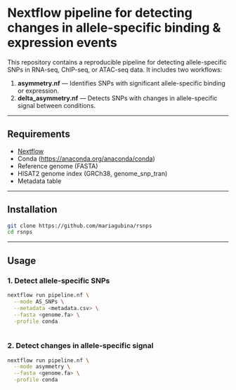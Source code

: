 # Nextflow pipeline for detecting changes in allele-specific binding & expression events

This repository contains a reproducible pipeline for detecting allele-specific SNPs in RNA-seq, ChIP-seq, or ATAC-seq data. It includes two workflows:

1. **asymmetry.nf** — Identifies SNPs with significant allele-specific binding or expression.
2. **delta_asymmetry.nf** — Detects SNPs with changes in allele-specific signal between conditions.

---

## Requirements

- [Nextflow](https://www.nextflow.io/)
- Conda (https://anaconda.org/anaconda/conda)
- Reference genome (FASTA)
- HISAT2 genome index (GRCh38, genome_snp_tran)
- Metadata table

---

## Installation

```bash
git clone https://github.com/mariagubina/rsnps
cd rsnps
```

---

## Usage

### 1. Detect allele-specific SNPs

```bash
nextflow run pipeline.nf \
  --mode AS_SNPs \
  --metadata <metadata.csv> \
  --fasta <genome.fa> \
  -profile conda
  
```

### 2. Detect changes in allele-specific signal

```bash
nextflow run pipeline.nf \
  --mode asymmetry \
  --fasta <genome.fa> \
  -profile conda
```

